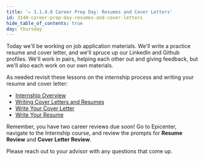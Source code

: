 ```yaml
---
title: '✏️ 3.1.4.0 Career Prep Day: Resumes and Cover Letters'
id: 3140-career-prep-day-resumes-and-cover-letters
hide_table_of_contents: true
day: thursday
---
```


Today we'll be working on job application materials. We'll write a practice resume and cover letter, and we'll spruce up our LinkedIn and Github profiles. We'll work in pairs, helping each other out and giving feedback, but we'll also each work on our own materials.

As needed revisit these lessons on the internship process and writing your resume and cover letter:

* [Internship Overview](/internship-and-job-search/internship-process/internship-overview)
* [Writing Cover Letters and Resumes](/internship-and-job-search/applying-for-internships-and-jobs/writing-cover-letters-and-resumes)
* [Write Your Cover Letter](/internship-and-job-search/applying-for-internships-and-jobs/writing-your-cover-letter)
* [Write Your Resume](/internship-and-job-search/applying-for-internships-and-jobs/writing-your-resume)

Remember, you have two career reviews due soon! Go to Epicenter, navigate to the Internship course, and review the prompts for **Resume Review** and **Cover Letter Review**.

Please reach out to your advisor with any questions that come up.
